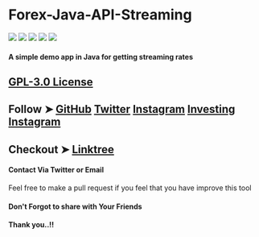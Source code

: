 # Forex-Java-API-Streaming

![](https://img.shields.io/github/issues/MiChaelinzo/Forex-Java-API-Streaming)
 ![](https://img.shields.io/github/forks/MiChaelinzo/Forex-Java-API-Streaming)
 ![](https://img.shields.io/github/stars/MiChaelinzo/Forex-Java-API-Streaming)
 ![](https://img.shields.io/github/license/MiChaelinzo/Forex-Java-API-Streaming)
 ![](https://img.shields.io/twitter/url?url=https%3A%2F%2Fgithub.com%2FMiChaelinzo%2FForex-Java-API-Streaming)

#### A simple demo app in Java for getting streaming rates 


## [GPL-3.0 License](https://raw.githubusercontent.com/MiChaelinzo/CyberPunkNetrunner/master/LICENSE)

## Follow ➤ [GitHub](https://github.com/MiChaelinzo) [Twitter](https://twitter.com/llmichaelinzoll) [Instagram](https://www.instagram.com/llmichaelinzoll21/) [Investing Instagram](https://www.instagram.com/fxcryptomaster/?hl=en)


## Checkout ➤ [Linktree](https://linktr.ee/MiChaelinzo)


#### Contact Via Twitter or Email

Feel free to make a pull request if you feel that you have improve this tool 

#### Don't Forgot to share with Your Friends 
#### Thank you..!!
